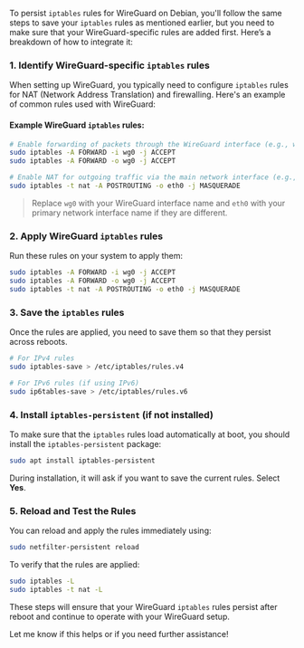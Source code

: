 To persist `iptables` rules for WireGuard on Debian, you'll follow the same steps to save your `iptables` rules as mentioned earlier, but you need to make sure that your WireGuard-specific rules are added first. Here’s a breakdown of how to integrate it:

### 1. **Identify WireGuard-specific `iptables` rules**

When setting up WireGuard, you typically need to configure `iptables` rules for NAT (Network Address Translation) and firewalling. Here's an example of common rules used with WireGuard:

#### Example WireGuard `iptables` rules:
```bash
# Enable forwarding of packets through the WireGuard interface (e.g., wg0)
sudo iptables -A FORWARD -i wg0 -j ACCEPT
sudo iptables -A FORWARD -o wg0 -j ACCEPT

# Enable NAT for outgoing traffic via the main network interface (e.g., eth0)
sudo iptables -t nat -A POSTROUTING -o eth0 -j MASQUERADE
```

> Replace `wg0` with your WireGuard interface name and `eth0` with your primary network interface name if they are different.

### 2. **Apply WireGuard `iptables` rules**

Run these rules on your system to apply them:

```bash
sudo iptables -A FORWARD -i wg0 -j ACCEPT
sudo iptables -A FORWARD -o wg0 -j ACCEPT
sudo iptables -t nat -A POSTROUTING -o eth0 -j MASQUERADE
```

### 3. **Save the `iptables` rules**

Once the rules are applied, you need to save them so that they persist across reboots.

```bash
# For IPv4 rules
sudo iptables-save > /etc/iptables/rules.v4

# For IPv6 rules (if using IPv6)
sudo ip6tables-save > /etc/iptables/rules.v6
```

### 4. **Install `iptables-persistent` (if not installed)**

To make sure that the `iptables` rules load automatically at boot, you should install the `iptables-persistent` package:

```bash
sudo apt install iptables-persistent
```

During installation, it will ask if you want to save the current rules. Select **Yes**.

### 5. **Reload and Test the Rules**

You can reload and apply the rules immediately using:

```bash
sudo netfilter-persistent reload
```

To verify that the rules are applied:

```bash
sudo iptables -L
sudo iptables -t nat -L
```

These steps will ensure that your WireGuard `iptables` rules persist after reboot and continue to operate with your WireGuard setup.

Let me know if this helps or if you need further assistance!
